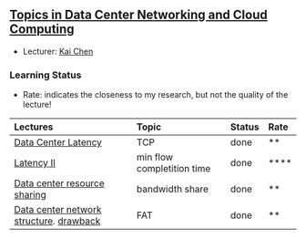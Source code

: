 ## [Topics in Data Center Networking and Cloud Computing](http://www.cse.ust.hk/~kaichen/courses/spring2013/comp6611/)

- Lecturer: [Kai Chen](http://www.cs.ust.hk/~kaichen/)

### Learning Status

- Rate: indicates the closeness to my research, but not the quality of the lecture!

| Lectures| Topic| Status| Rate|
|:-----|:-----|:-----|:-----|
|[Data Center Latency](http://www.cse.ust.hk/~kaichen/courses/spring2013/comp6611/lectures/D2TCP%20PPT.pdf)| TCP | done| ** |
|[Latency II](http://www.cse.ust.hk/~kaichen/courses/spring2013/comp6611/lectures/03-detail-sigcomm.pdf)| min flow completition time| done| ****|
|[Data center resource sharing](http://www.cse.ust.hk/~kaichen/courses/spring2013/comp6611/lectures/[SIGCOMM'12]FairCloud.pptx)|bandwidth share | done| ** |
|[Data center network structure](http://www.cse.ust.hk/~kaichen/courses/spring2013/comp6611/lectures/Feb6-Defense-YeTao.pptx). [drawback](http://www.cse.ust.hk/~kaichen/courses/spring2013/comp6611/lectures/Feb6-Defense-YeTao.pptx)| FAT | done | **|
